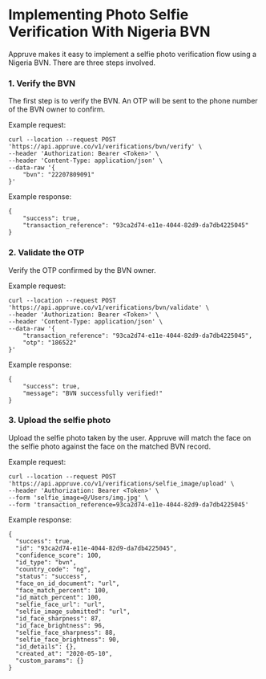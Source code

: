 # Implementing Photo Selfie Verification With Nigeria BVN

Appruve makes it easy to implement a selfie photo verification flow using a Nigeria BVN. There are three steps involved.


### 1. Verify the BVN

The first step is to verify the BVN. An OTP will be sent to the phone number of the BVN owner to confirm.

Example request:
```
curl --location --request POST 'https://api.appruve.co/v1/verifications/bvn/verify' \
--header 'Authorization: Bearer <Token>' \
--header 'Content-Type: application/json' \
--data-raw '{
	"bvn": "22207809091"
}'
```

Example response:
```
{
    "success": true,
    "transaction_reference": "93ca2d74-e11e-4044-82d9-da7db4225045"
}
```

### 2. Validate the OTP

Verify the OTP confirmed by the BVN owner.

Example request:
```
curl --location --request POST 'https://api.appruve.co/v1/verifications/bvn/validate' \
--header 'Authorization: Bearer <Token>' \
--header 'Content-Type: application/json' \
--data-raw '{
	"transaction_reference": "93ca2d74-e11e-4044-82d9-da7db4225045",
	"otp": "186522"
}'
```

Example response:
```
{
    "success": true,
    "message": "BVN successfully verified!"
}
```

### 3. Upload the selfie photo

Upload the selfie photo taken by the user. Appruve will match the face on the selfie photo against the face on the matched BVN record.

Example request:
```
curl --location --request POST 'https://api.appruve.co/v1/verifications/selfie_image/upload' \
--header 'Authorization: Bearer <Token>' \
--form 'selfie_image=@/Users/img.jpg' \
--form 'transaction_reference=93ca2d74-e11e-4044-82d9-da7db4225045'
```

Example response:
```
{
  "success": true,
  "id": "93ca2d74-e11e-4044-82d9-da7db4225045",
  "confidence_score": 100,
  "id_type": "bvn",
  "country_code": "ng",
  "status": "success",
  "face_on_id_document": "url",
  "face_match_percent": 100,
  "id_match_percent": 100,
  "selfie_face_url": "url",
  "selfie_image_submitted": "url",
  "id_face_sharpness": 87,
  "id_face_brightness": 96,
  "selfie_face_sharpness": 88,
  "selfie_face_brightness": 90,
  "id_details": {},
  "created_at": "2020-05-10",
  "custom_params": {}
}
```